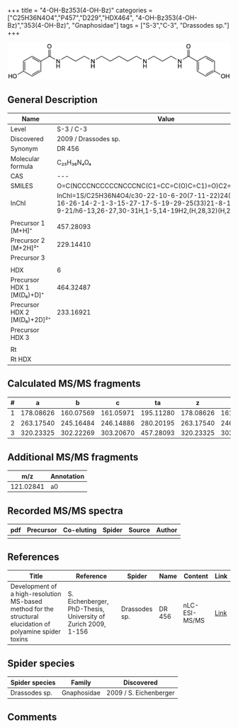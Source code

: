 +++
title = "4-OH-Bz353(4-OH-Bz)"
categories = ["C25H36N4O4","P457","D229","HDX464",
"4-OH-Bz353(4-OH-Bz)","353(4-OH-Bz)",
"Gnaphosidae"]
tags = ["S-3","C-3",
"Drassodes sp."]
+++

![](/img/4-OH-Bz353(4-OH-Bz).png)

## General Description

| Name                        | Value                |
|-----------------------------|----------------------|
| Level                       | S-3 / C-3                   |
| Discovered                  | 2009 / Drassodes sp. |
| Synonym                     | DR 456               |
| Molecular formula           | C₂₅H₃₆N₄O₄           |
| CAS                         | ---                  |
| SMILES | O=C(NCCCNCCCCCNCCCNC(C1=CC=C(O)C=C1)=O)C2=CC=C(O)C=C2  |
| InChI  | InChI=1S/C25H36N4O4/c30-22-10-6-20(7-11-22)24(32)28-18-4-16-26-14-2-1-3-15-27-17-5-19-29-25(33)21-8-12-23(31)13-9-21/h6-13,26-27,30-31H,1-5,14-19H2,(H,28,32)(H,29,33)  |
|                             |                      |
| Precursor 1 [M+H]⁺          | 457.28093            |
| Precursor 2 [M+2H]²⁺        | 229.14410            |
| Precursor 3                 |                      |
|                             |                      |
| HDX                         | 6                    |
| Precursor HDX 1 [M(D₆)+D]⁺   | 464.32487            |
| Precursor HDX 2 [M(D₆)+2D]²⁺ | 233.16921            |
| Precursor HDX 3             |                      |
|                             |                      |
| Rt                          |                      |
| Rt HDX                      |                      |

## Calculated MS/MS fragments

| # | a         | b         | c         | ta        | z         | y         | tz        |
|---|-----------|-----------|-----------|-----------|-----------|-----------|-----------|
| 1 | 178.08626 | 160.07569 | 161.05971 | 195.11280 | 178.08626 | 161.05971 | 195.11280 |
| 2 | 263.17540 | 245.16484 | 246.14886 | 280.20195 | 263.17540 | 246.14886 | 280.20195 |
| 3 | 320.23325 | 302.22269 | 303.20670 | 457.28093 | 320.23325 | 303.20670 | 337.25980 |

## Additional MS/MS fragments

| m/z       | Annotation |
|-----------|------------|
| 121.02841 | a0         |

## Recorded MS/MS spectra

| pdf | Precursor | Co-eluting | Spider | Source | Author |
|-----|-----------|------------|--------|--------|--------|
|     |           |            |        |        |        |

## References

| Title                                                                                                      | Reference                                                     | Spider        | Name   | Content       | Link                                                               |
|------------------------------------------------------------------------------------------------------------|---------------------------------------------------------------|---------------|--------|---------------|--------------------------------------------------------------------|
| Development of a high-resolution MS-based method for the structural elucidation of polyamine spider toxins | S. Eichenberger, PhD-Thesis, University of Zurich 2009, 1-156 | Drassodes sp. | DR 456 | nLC-ESI-MS/MS | [Link](https://www.zora.uzh.ch/id/eprint/12787/1/Eichenberger.pdf) |

## Spider species

| Spider species | Family      | Discovered             |
|----------------|-------------|------------------------|
| Drassodes sp.  | Gnaphosidae | 2009 / S. Eichenberger |

## Comments